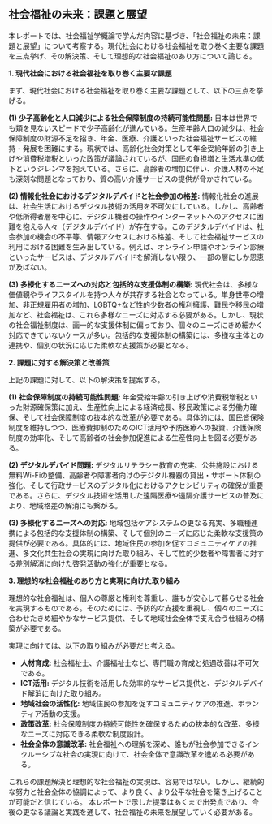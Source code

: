 ## 社会福祉の未来：課題と展望

本レポートでは、社会福祉学概論で学んだ内容に基づき、「社会福祉の未来：課題と展望」について考察する。現代社会における社会福祉を取り巻く主要な課題を三点挙げ、その解決策、そして理想的な社会福祉のあり方について論じる。

**1. 現代社会における社会福祉を取り巻く主要な課題**

まず、現代社会における社会福祉を取り巻く主要な課題として、以下の三点を挙げる。

**(1) 少子高齢化と人口減少による社会保障制度の持続可能性問題:**  日本は世界でも類を見ないスピードで少子高齢化が進んでいる。生産年齢人口の減少は、社会保障制度の財源不足を招き、年金、医療、介護といった社会福祉サービスの維持・発展を困難にする。現状では、高齢化社会対策として年金受給年齢の引き上げや消費税増税といった政策が議論されているが、国民の負担増と生活水準の低下というジレンマを抱えている。さらに、高齢者の増加に伴い、介護人材の不足も深刻な問題となっており、質の高い介護サービスの提供が脅かされている。

**(2) 情報化社会におけるデジタルデバイドと社会参加の格差:** 情報化社会の進展は、社会生活におけるデジタル技術の活用を不可欠にしている。しかし、高齢者や低所得者層を中心に、デジタル機器の操作やインターネットへのアクセスに困難を抱える人々（デジタルデバイド）が存在する。このデジタルデバイドは、社会参加の機会の不平等、情報アクセスにおける格差、そして社会福祉サービスの利用における困難を生み出している。例えば、オンライン申請やオンライン診療といったサービスは、デジタルデバイドを解消しない限り、一部の層にしか恩恵が及ばない。

**(3) 多様化するニーズへの対応と包括的な支援体制の構築:** 現代社会は、多様な価値観やライフスタイルを持つ人々が共存する社会となっている。単身世帯の増加、非正規雇用者の増加、LGBTQ+など性的少数者の権利擁護、難民や移民の増加など、社会福祉は、これら多様なニーズに対応する必要がある。しかし、現状の社会福祉制度は、画一的な支援体制に偏っており、個々のニーズにきめ細かく対応できていないケースが多い。包括的な支援体制の構築には、多様な主体との連携や、個別の状況に応じた柔軟な支援策が必要となる。


**2. 課題に対する解決策と改善策**

上記の課題に対して、以下の解決策を提案する。

**(1) 社会保障制度の持続可能性問題:**  年金受給年齢の引き上げや消費税増税といった財源確保策に加え、生産性向上による経済成長、移民政策による労働力確保、そして社会保障制度の抜本的な改革が必要である。具体的には、国民皆保険制度を維持しつつ、医療費抑制のためのICT活用や予防医療への投資、介護保険制度の効率化、そして高齢者の社会参加促進による生産性向上を図る必要がある。

**(2) デジタルデバイド問題:**  デジタルリテラシー教育の充実、公共施設における無料Wi-Fiの整備、高齢者や障害者向けのデジタル機器の貸出・サポート体制の強化、そして行政サービスのデジタル化におけるアクセシビリティの確保が重要である。さらに、デジタル技術を活用した遠隔医療や遠隔介護サービスの普及により、地域格差の解消にも繋がる。

**(3) 多様化するニーズへの対応:**  地域包括ケアシステムの更なる充実、多職種連携による包括的な支援体制の構築、そして個別のニーズに応じた柔軟な支援策の提供が必要である。具体的には、地域住民の参加を促すコミュニティケアの推進、多文化共生社会の実現に向けた取り組み、そして性的少数者や障害者に対する差別解消に向けた啓発活動の強化が重要となる。


**3. 理想的な社会福祉のあり方と実現に向けた取り組み**

理想的な社会福祉は、個人の尊厳と権利を尊重し、誰もが安心して暮らせる社会を実現するものである。そのためには、予防的な支援を重視し、個々のニーズに合わせたきめ細やかなサービス提供、そして地域社会全体で支え合う仕組みの構築が必要である。

実現に向けては、以下の取り組みが必要だと考える。

* **人材育成:** 社会福祉士、介護福祉士など、専門職の育成と処遇改善は不可欠である。
* **ICT活用:** デジタル技術を活用した効率的なサービス提供と、デジタルデバイド解消に向けた取り組み。
* **地域社会の活性化:** 地域住民の参加を促すコミュニティケアの推進、ボランティア活動の支援。
* **政策改革:** 社会保障制度の持続可能性を確保するための抜本的な改革、多様なニーズに対応できる柔軟な制度設計。
* **社会全体の意識改革:** 社会福祉への理解を深め、誰もが社会参加できるインクルーシブな社会の実現に向けて、社会全体で意識改革を進める必要がある。


これらの課題解決と理想的な社会福祉の実現は、容易ではない。しかし、継続的な努力と社会全体の協調によって、より良く、より公平な社会を築き上げることが可能だと信じている。  本レポートで示した提案はあくまで出発点であり、今後の更なる議論と実践を通して、社会福祉の未来を展望していく必要がある。
